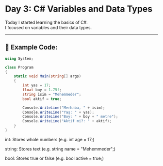 # Day 3: C# Variables and Data Types

Today I started learning the basics of C#.  
I focused on variables and their data types.

---

## 🧠 Example Code:

```csharp
using System;

class Program
{
    static void Main(string[] args)
    {
        int yas = 17;
        float boy = 1.75f;
        string isim = "Mehemmeder";
        bool aktif = true;

        Console.WriteLine("Merhaba, " + isim);
        Console.WriteLine("Yaş: " + yas);
        Console.WriteLine("Boy: " + boy + " metre");
        Console.WriteLine("Aktif mi?: " + aktif);
    }
}
```
int: Stores whole numbers (e.g. int age = 17;)

string: Stores text (e.g. string name = "Mehemmeder";)

bool: Stores true or false (e.g. bool active = true;)
